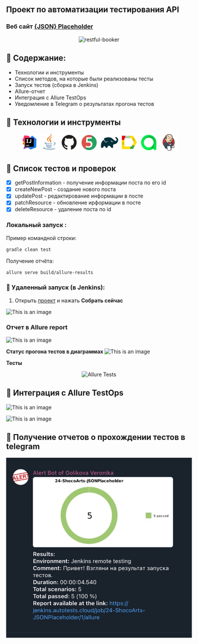 ## Проект по автоматизации тестирования API
### Веб сайт <a target="_blank" href="https://jsonplaceholder.typicode.com/">{JSON} Placeholder</a>

<p align="center">
<img title="restful-booker" src="images/screens/api.jpg">
</p>


## :rocket: Содержание:

- Технологии и инструменты
- Список методов, на которые были реализованы тесты
- Запуск тестов (сборка в Jenkins)
- Allure-отчет
- Интеграция с Allure TestOps
- Уведомление в Telegram о результатах прогона тестов

## :rocket: Технологии и инструменты

<p align="center">
<a href="https://www.jetbrains.com/idea/"><img src="images/logo/Idea.svg" width="50" height="50"  alt="IDEA"/></a>
<a href="https://www.java.com/"><img src="images/logo/Java.svg" width="50" height="50"  alt="Java"/></a>
<a href="https://github.com/"><img src="images/logo/GitHub.svg" width="50" height="50"  alt="Github"/></a>
<a href="https://junit.org/junit5/"><img src="images/logo/Junit5.svg" width="50" height="50"  alt="JUnit 5"/></a>
<a href="https://gradle.org/"><img src="images/logo/Gradle.svg" width="50" height="50"  alt="Gradle"/></a>
<a href="https://github.com/allure-framework/allure2"><img src="images/logo/Allure.svg" width="50" height="50"  alt="Allure"/></a>
<a href="https://qameta.io/"><img src="images/logo/Allure_TO.svg" width="50" height="50"  alt="Allure TestOps"/></a>
<a href="https://www.jenkins.io/"><img src="images/logo/Jenkins.svg" width="50" height="50"  alt="Jenkins"/></a>
</p>

## :rocket:  Список тестов и проверок

- [x] getPostInformation - получение информации поста по его id
- [x] createNewPost - создание нового поста
- [x] updatePost - редактирование информации в посте
- [x] patchResource - обновление ирформации в посте
- [x] deleteResource - удаление поста по id

###  Локальный запуск :
Пример командной строки:
```bash
gradle clean test  
```

Получение отчёта:
```bash
allure serve build/allure-results
```

###  :rocket:  Удаленный запуск (в Jenkins):
1. Открыть <a target="_blank" href="https://jenkins.autotests.cloud/job/restful-booker-api///">проект</a> и нажать **Собрать сейчас**

![This is an image](/images/screens/jenkins.jpg)


###  Отчет в Allure report

![This is an image](/images/screens/allureReport.jpg)

**Статус прогона тестов в диаграммах**
![This is an image](/images/screens/graph.jpg)

**Тесты**

<p align="center">
<img title="Allure Tests" src="images/screens/reports.jpg">
</p>

## :rocket: Интеграция с Allure TestOps

![This is an image](/images/screens/allureCases.jpg)

![This is an image](/images/screens/allureBoard.jpg)

## :rocket: Получение отчетов о прохождении тестов в telegram

![This is an image](/images/screens/tg.jpg)
